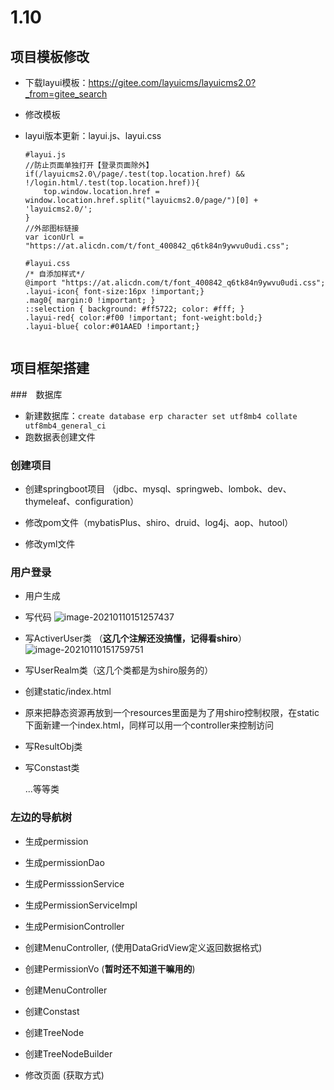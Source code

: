 # 1.10

## 项目模板修改

- 下载layui模板：https://gitee.com/layuicms/layuicms2.0?_from=gitee_search

- 修改模板

- layui版本更新：layui.js、layui.css

  ```
  #layui.js
  //防止页面单独打开【登录页面除外】
  if(/layuicms2.0\/page/.test(top.location.href) && !/login.html/.test(top.location.href)){
      top.window.location.href = window.location.href.split("layuicms2.0/page/")[0] + 'layuicms2.0/';
  }
  //外部图标链接
  var iconUrl = "https://at.alicdn.com/t/font_400842_q6tk84n9ywvu0udi.css";
  
  #layui.css
  /* 自添加样式*/
  @import "https://at.alicdn.com/t/font_400842_q6tk84n9ywvu0udi.css";
  .layui-icon{ font-size:16px !important;}
  .mag0{ margin:0 !important; }
  ::selection { background: #ff5722; color: #fff; }
  .layui-red{ color:#f00 !important; font-weight:bold;}
  .layui-blue{ color:#01AAED !important;}
  
  
  ```

  

## 项目框架搭建

###　数据库

- 新建数据库：`create database erp character set utf8mb4 collate utf8mb4_general_ci  `
- 跑数据表创建文件

### 创建项目

- 创建springboot项目 （jdbc、mysql、springweb、lombok、dev、thymeleaf、configuration）

- 修改pom文件（mybatisPlus、shiro、druid、log4j、aop、hutool）
- 修改yml文件

### 用户登录

- 用户生成

- 写代码
	![image-20210110151257437](/home/hxj/.config/Typora/typora-user-images/image-20210110151257437.png)

- 写ActiverUser类 （**这几个注解还没搞懂，记得看shiro**）
	![image-20210110151759751](/home/hxj/.config/Typora/typora-user-images/image-20210110151759751.png)

- 写UserRealm类（这几个类都是为shiro服务的）

- 创建static/index.html

- 原来把静态资源再放到一个resources里面是为了用shiro控制权限，在static下面新建一个index.html，同样可以用一个controller来控制访问

- 写ResultObj类

- 写Constast类

  ...等等类

  

### 左边的导航树

- 生成permission

- 生成permissionDao

- 生成PermisssionService

- 生成PermissionServiceImpl

- 生成PermisionController

- 创建MenuController, (使用DataGridView定义返回数据格式)

- 创建PermissionVo (**暂时还不知道干嘛用的**)

- 创建MenuController

- 创建Constast

- 创建TreeNode

- 创建TreeNodeBuilder

- 修改页面 (获取方式)

  

  